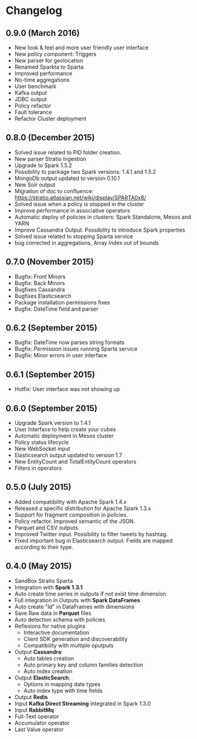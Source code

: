 # Changelog

## 0.9.0 (March 2016)

- New look & feel and more user friendly user interface
- New policy component: Triggers
- New parser for geolocation
- Renamed Sparkta to Sparta
- Improved performance
- No-time aggregations
- User benchmark
- Kafka output
- JDBC output
- Policy refactor
- Fault tolerance
- Refactor Cluster deployment

## 0.8.0 (December 2015)

- Solved issue related to PID folder creation.
- New parser Stratio Ingestion
- Upgrade to Spark 1.5.2
- Possibility to package two Spark versions: 1.4.1 and 1.5.2
- MongoDb output updated to version 0.10.1
- New Solr output
- Migration of doc to confluence: https://stratio.atlassian.net/wiki/display/SPARTA0x8/
- Solved issue when a policy is stopped in the cluster
- Improve performance in associative operators
- Automatic deploy of policies in clusters: Spark Standalone, Mesos and YARN
- Improve Cassandra Output. Possibility to introduce Spark properties
- Solved issue related to stopping Sparta service
- bug corrected in aggregations, Array Index out of bounds

## 0.7.0 (November 2015)

- Bugfix: Front Minors
- Bugfix: Back Minors
- Bugfixes Cassandra
- Bugfixes Elasticsearch
- Package installation permissions fixes
- Bugfix: DateTime field and parser

## 0.6.2 (September 2015)

- Bugfix: DateTime now parses string formats
- Bugfix: Permission issues running Sparta service
- Bugfix: Minor errors in user interface

## 0.6.1 (September 2015)

- Hotfix: User interface was not showing up

## 0.6.0 (September 2015)

- Upgrade Spark version to 1.4.1
- User Interface to help create your cubes
- Automatic deployment in Mesos cluster
- Policy status lifecycle
- New WebSocket input
- Elasticsearch output updated to version 1.7
- New EntityCount and TotalEntityCount operators
- Filters in operators

## 0.5.0 (July 2015)

- Added compatibility with Apache Spark 1.4.x
- Released a specific distribution for Apache Spark 1.3.x
- Support for fragment composition in policies.
- Policy refactor. Improved semantic of the JSON.
- Parquet and CSV outputs.
- Improved Twitter input. Possibility to filter tweets by hashtag.
- Fixed important bug in Elasticsearch output. Fields are mapped according to their type.

## 0.4.0 (May 2015)

- SandBox Stratio Sparta
- Integration with **Spark 1.3.1**
- Auto create time series in outputs if not exist time dimension
- Full integration in Outputs with **Spark DataFrames**
- Auto create "Id" in DataFrames with dimensions
- Save Raw data in **Parquet** files
- Auto detection schema with policies
- Reflexions for native plugins
    - Interactive documentation
    - Client SDK generation and discoverability
    - Compatibility with multiple oputputs
- Output **Cassandra**:
   - Auto tables creation
   - Auto primary key and column families detection
   - Auto index creation
- Output **ElasticSearch**:
   - Options in mapping date types
   - Auto index type with time fields
- Output **Redis**
- Input **Kafka Direct Streaming** integrated in Spark 1.3.0
- Input **RabbitMq**
- Full-Text operator
- Accumulator operator
- Last Value operator







